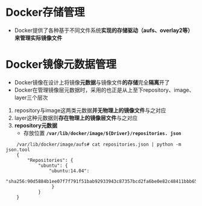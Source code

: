 # Docker存储管理 
+ Docker提供了各种基于不同文件系统**实现的存储驱动（aufs、overlay2等）**来管理**实际镜像文件**
# Docker镜像元数据管理
+ Docker镜像在设计上将镜像**元数据**与镜像文件**的存储**完全**隔离**开了
+ Docker在管理镜像层元数据时，采用的也正是从上至下repository、image、layer三个层次
1. repository与image这两类元数据**并无物理上的镜像文件**与之对应
2. layer这种元数据则**存在物理上的镜像层文件**与之对应
3. **repository元数据**
    + 存放位置 **`/var/lib/docker/image/${Driver}/repositories. json`**
```
    /var/lib/docker/image/aufs# cat repositories.json | python -m json.tool
    {    
        "Repositories": {      
            "ubuntu": {          
                "ubuntu:14.04":
                    "sha256:90d5884b1ee07f7f791f51bab92933943c87357bcd2fa6be0e82c48411bbb653"      
                 }    
            }
    }
```
